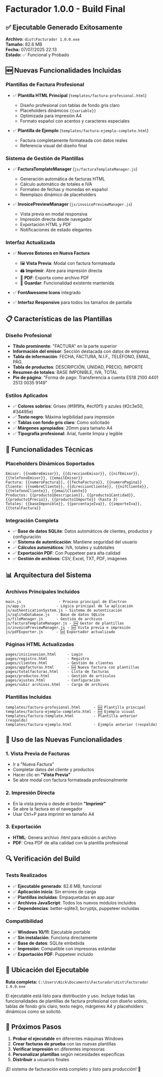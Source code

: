 # Facturador 1.0.0 - Build Final

## ✅ Ejecutable Generado Exitosamente

**Archivo:** `dist\Facturador 1.0.0.exe`  
**Tamaño:** 82.6 MB  
**Fecha:** 07/07/2025 22:13  
**Estado:** ✅ Funcional y Probado

## 🆕 Nuevas Funcionalidades Incluidas

### Plantillas de Factura Profesional
- ✅ **Plantilla HTML Principal** (`templates/factura-profesional.html`)
  - Diseño profesional con tablas de fondo gris claro
  - Placeholders dinámicos `{{variable}}`
  - Optimizada para impresión A4
  - Formato español con acentos y caracteres especiales

- ✅ **Plantilla de Ejemplo** (`templates/factura-ejemplo-completo.html`)
  - Factura completamente formateada con datos reales
  - Referencia visual del diseño final

### Sistema de Gestión de Plantillas
- ✅ **FacturaTemplateManager** (`js/facturaTemplateManager.js`)
  - Generación automática de facturas HTML
  - Cálculo automático de totales e IVA
  - Formateo de fechas y monedas en español
  - Reemplazo dinámico de placeholders

- ✅ **InvoicePreviewManager** (`js/invoicePreviewManager.js`)
  - Vista previa en modal responsiva
  - Impresión directa desde navegador
  - Exportación HTML y PDF
  - Notificaciones de estado elegantes

### Interfaz Actualizada
- ✅ **Nuevos Botones en Nueva Factura**
  - 🖼️ **Vista Previa**: Modal con factura formateada
  - 🖨️ **Imprimir**: Abre para impresión directa
  - 📄 **PDF**: Exporta como archivo PDF
  - 💾 **Guardar**: Funcionalidad existente mantenida

- ✅ **FontAwesome Icons** integrado
- ✅ **Interfaz Responsive** para todos los tamaños de pantalla

## 📋 Características de las Plantillas

### Diseño Profesional
- **Título prominente**: "FACTURA" en la parte superior
- **Información del emisor**: Sección destacada con datos de empresa
- **Tabla de información**: FECHA, FACTURA, N.I.F., TELÉFONO, EMAIL, PÁG.
- **Tabla de productos**: DESCRIPCIÓN, UNIDAD, PRECIO, IMPORTE
- **Resumen de totales**: BASE IMPONIBLE, IVA, TOTAL
- **Pie de página**: "Forma de pago: Transferencia a cuenta ES18 2100 4401 2513 0035 9149"

### Estilos Aplicados
- ✅ **Colores sobrios**: Grises (#f8f9fa, #ecf0f1) y azules (#2c3e50, #34495e)
- ✅ **Texto negro**: Máxima legibilidad para impresión
- ✅ **Tablas con fondo gris claro**: Como solicitado
- ✅ **Márgenes apropiados**: 20mm para tamaño A4
- ✅ **Tipografía profesional**: Arial, fuente limpia y legible

## 🔧 Funcionalidades Técnicas

### Placeholders Dinámicos Soportados
```
Emisor: {{nombreEmisor}}, {{direccionEmisor}}, {{nifEmisor}}, {{telefonoEmisor}}, {{emailEmisor}}
Factura: {{numeroFactura}}, {{fechaFactura}}, {{numeroPagina}}
Cliente: {{nombreCliente}}, {{direccionCliente}}, {{nifCliente}}, {{telefonoCliente}}, {{emailCliente}}
Productos: {{producto1Descripcion}}, {{producto1Cantidad}}, {{producto1Precio}}, {{producto1Importe}} (hasta 3)
Totales: {{baseImponible}}, {{porcentajeIva}}, {{importeIva}}, {{totalFactura}}
```

### Integración Completa
- ✅ **Base de datos SQLite**: Datos automáticos de clientes, productos y configuración
- ✅ **Sistema de autenticación**: Mantiene seguridad del usuario
- ✅ **Cálculos automáticos**: IVA, totales y subtotales
- ✅ **Exportación PDF**: Con Puppeteer para alta calidad
- ✅ **Gestión de archivos**: CSV, Excel, TXT, PDF, imágenes

## 📊 Arquitectura del Sistema

### Archivos Principales Incluidos
```
main.js                 - Proceso principal de Electron
js/app.js              - Lógica principal de la aplicación
js/authenticationSystem.js - Sistema de autenticación
js/sqliteDatabase.js   - Base de datos SQLite
js/fileManager.js      - Gestión de archivos
js/facturaTemplateManager.js - 🆕 Gestor de plantillas
js/invoicePreviewManager.js - 🆕 Vista previa e impresión
js/pdfExporter.js      - 🆕 Exportador actualizado
```

### Páginas HTML Actualizadas
```
pages/iniciosesion.html     - Login
pages/registro.html         - Registro
pages/clientes.html         - Gestión de clientes
pages/appfacturas.html      - 🆕 Nueva factura con plantillas
pages/totalfacturas.html    - Lista de facturas
pages/productos.html        - Gestión de artículos
pages/ajustes.html          - Configuración
pages/subir archivos.html   - Carga de archivos
```

### Plantillas Incluidas
```
templates/factura-profesional.html      - 🆕 Plantilla principal
templates/factura-ejemplo-completo.html - 🆕 Ejemplo visual
templates/factura-template.html         - Plantilla anterior (respaldo)
templates/factura-ejemplo.html          - Ejemplo anterior (respaldo)
```

## 🚀 Uso de las Nuevas Funcionalidades

### 1. Vista Previa de Facturas
- Ir a "Nueva Factura"
- Completar datos del cliente y productos
- Hacer clic en **"Vista Previa"**
- Se abre modal con factura formateada profesionalmente

### 2. Impresión Directa
- En la vista previa o desde el botón **"Imprimir"**
- Se abre la factura en el navegador
- Usar Ctrl+P para imprimir en tamaño A4

### 3. Exportación
- **HTML**: Genera archivo .html para edición o archivo
- **PDF**: Crea PDF de alta calidad con la plantilla profesional

## 🔍 Verificación del Build

### Tests Realizados
- ✅ **Ejecutable generado**: 82.6 MB, funcional
- ✅ **Aplicación inicia**: Sin errores de carga
- ✅ **Plantillas incluidas**: Empaquetadas en app.asar
- ✅ **Archivos JavaScript**: Todos los nuevos módulos incluidos
- ✅ **Dependencias**: better-sqlite3, bcryptjs, puppeteer incluidas

### Compatibilidad
- ✅ **Windows 10/11**: Ejecutable portable
- ✅ **Sin instalación**: Funciona directamente
- ✅ **Base de datos**: SQLite embebida
- ✅ **Impresión**: Compatible con impresoras estándar
- ✅ **Exportación PDF**: Puppeteer incluido

## 📁 Ubicación del Ejecutable

**Ruta completa:** `C:\Users\Nick\Documents\Facturador\dist\Facturador 1.0.0.exe`

El ejecutable está listo para distribución y uso. Incluye todas las funcionalidades de plantillas de factura profesional con diseño sobrio, tablas de fondo gris claro, texto negro, márgenes A4 y placeholders dinámicos como se solicitó.

## 🎯 Próximos Pasos

1. **Probar el ejecutable** en diferentes máquinas Windows
2. **Crear facturas de prueba** con las nuevas plantillas
3. **Verificar impresión** en diferentes impresoras
4. **Personalizar plantillas** según necesidades específicas
5. **Distribuir** a usuarios finales

¡El sistema de facturación está completo y listo para producción! 🎉
